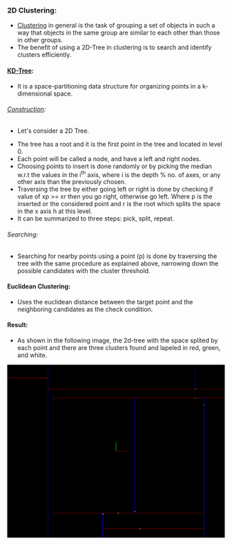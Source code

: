 ### 2D Clustering:
* [Clustering](https://en.wikipedia.org/wiki/Cluster_analysis) in general is the task of grouping a set of objects in such a way that objects in the same group are similar to each other than those in other groups.
* The benefit of using a 2D-Tree in clustering is to search and identify clusters efficiently.

#### [KD-Tree](https://en.wikipedia.org/wiki/K-d_tree):
* It is a space-partitioning data structure for organizing points in a k-dimensional space.
###### [Construction](https://youtu.be/LdaL-l2S76c):
  - Let's consider a 2D Tree.
  * The tree has a root and it is the first point in the tree and located in level 0.
  * Each point will be called a node, and have a left and right nodes.
  * Choosing points to insert is done randomly or by picking the median w.r.t the values in the i<sup>th</sup> axis, where i is the depth % no. of axes, or any other axis than the previously chosen.
  * Traversing the tree by either going left or right is done by checking if value of xp >= xr then you go right, otherwise go left. Where p is the inserted or the considered point and r is the root which splits the space in the x axis h at this level.
  * It can be summarized to three steps:
  pick, split, repeat.

###### Searching:
  * Searching for nearby points using a point (p) is done by traversing the tree with the same procedure as explained above, narrowing down the possible candidates with the cluster threshold.    

#### Euclidean Clustering:
* Uses the euclidean distance between the target point and the neighboring candidates as the check condition.

#### Result:
* As shown in the following image, the 2d-tree with the space splited by each point and there are three clusters found and lapeled in red, green, and white. 

 <img src="images/clustering2D.png" alt="drawing" width="600" height="400"/>
